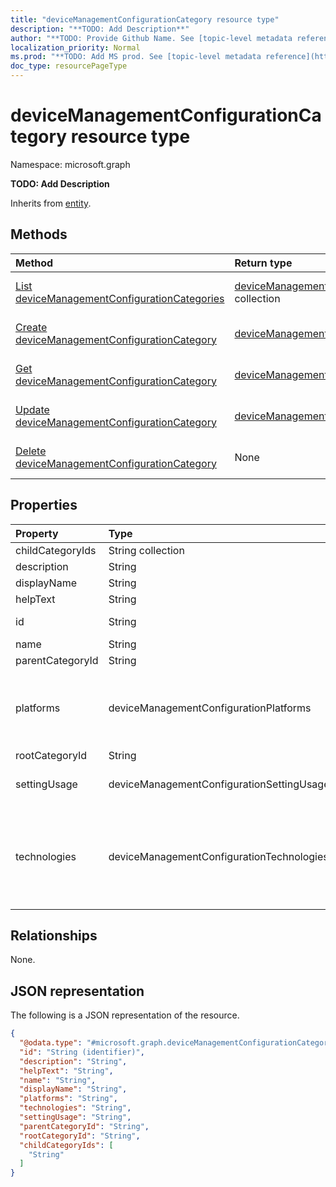 ```yaml
---
title: "deviceManagementConfigurationCategory resource type"
description: "**TODO: Add Description**"
author: "**TODO: Provide Github Name. See [topic-level metadata reference](https://msgo.azurewebsites.net/add/document/guidelines/metadata.html#topic-level-metadata)**"
localization_priority: Normal
ms.prod: "**TODO: Add MS prod. See [topic-level metadata reference](https://msgo.azurewebsites.net/add/document/guidelines/metadata.html#topic-level-metadata)**"
doc_type: resourcePageType
---
```


# deviceManagementConfigurationCategory resource type

Namespace: microsoft.graph

**TODO: Add Description**


Inherits from [entity](../resources/entity.md).

## Methods
|Method|Return type|Description|
|:---|:---|:---|
|[List deviceManagementConfigurationCategories](../api/intune-devicemanagementconfigurationcategory-list.md)|[deviceManagementConfigurationCategory](../resources/intune-devicemanagementconfigurationcategory.md) collection|Get a list of the [deviceManagementConfigurationCategory](../resources/devicemanagementconfigurationcategory.md) objects and their properties.|
|[Create deviceManagementConfigurationCategory](../api/intune-devicemanagementconfigurationcategory-create.md)|[deviceManagementConfigurationCategory](../resources/intune-devicemanagementconfigurationcategory.md)|Create a new [deviceManagementConfigurationCategory](../resources/intune-devicemanagementconfigurationcategory.md) object.|
|[Get deviceManagementConfigurationCategory](../api/intune-devicemanagementconfigurationcategory-get.md)|[deviceManagementConfigurationCategory](../resources/intune-devicemanagementconfigurationcategory.md)|Read the properties and relationships of a [deviceManagementConfigurationCategory](../resources/intune-devicemanagementconfigurationcategory.md) object.|
|[Update deviceManagementConfigurationCategory](../api/intune-devicemanagementconfigurationcategory-update.md)|[deviceManagementConfigurationCategory](../resources/intune-devicemanagementconfigurationcategory.md)|Update the properties of a [deviceManagementConfigurationCategory](../resources/intune-devicemanagementconfigurationcategory.md) object.|
|[Delete deviceManagementConfigurationCategory](../api/intune-devicemanagementconfigurationcategory-delete.md)|None|Deletes a [deviceManagementConfigurationCategory](../resources/intune-devicemanagementconfigurationcategory.md) object.|

## Properties
|Property|Type|Description|
|:---|:---|:---|
|childCategoryIds|String collection|**TODO: Add Description**|
|description|String|**TODO: Add Description**|
|displayName|String|**TODO: Add Description**|
|helpText|String|**TODO: Add Description**|
|id|String|**TODO: Add Description** Inherited from [entity](../resources/entity.md)|
|name|String|**TODO: Add Description**|
|parentCategoryId|String|**TODO: Add Description**|
|platforms|deviceManagementConfigurationPlatforms|**TODO: Add Description**. Possible values are: `none`, `android`, `androidEnterprise`, `iOS`, `macOS`, `windows10X`, `windows10`.|
|rootCategoryId|String|**TODO: Add Description**|
|settingUsage|deviceManagementConfigurationSettingUsage|**TODO: Add Description**. Possible values are: `none`, `configuration`, `compliance`.|
|technologies|deviceManagementConfigurationTechnologies|**TODO: Add Description**. Possible values are: `none`, `mdm`, `windows10XManagement`, `configManager`, `intuneManagementExtension`, `thirdParty`, `documentGateway`, `appleRemoteManagement`.|

## Relationships
None.

## JSON representation
The following is a JSON representation of the resource.
<!-- {
  "blockType": "resource",
  "keyProperty": "id",
  "@odata.type": "microsoft.graph.deviceManagementConfigurationCategory",
  "baseType": "microsoft.graph.entity",
  "openType": false
}
-->
``` json
{
  "@odata.type": "#microsoft.graph.deviceManagementConfigurationCategory",
  "id": "String (identifier)",
  "description": "String",
  "helpText": "String",
  "name": "String",
  "displayName": "String",
  "platforms": "String",
  "technologies": "String",
  "settingUsage": "String",
  "parentCategoryId": "String",
  "rootCategoryId": "String",
  "childCategoryIds": [
    "String"
  ]
}
```

